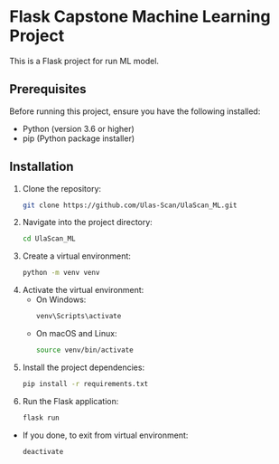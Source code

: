 # Flask Capstone Machine Learning Project

This is a Flask project for run ML model.

## Prerequisites

Before running this project, ensure you have the following installed:

- Python (version 3.6 or higher)
- pip (Python package installer)
  
## Installation

1. Clone the repository:
   ```bash
   git clone https://github.com/Ulas-Scan/UlaScan_ML.git

2. Navigate into the project directory:
    ```bash
   cd UlaScan_ML

3. Create a virtual environment:
   ```bash
   python -m venv venv

4. Activate the virtual environment:
      - On Windows:
         ```bash
         venv\Scripts\activate
      - On macOS and Linux:
         ```bash
         source venv/bin/activate

5. Install the project dependencies:
   ```bash
   pip install -r requirements.txt

6. Run the Flask application:
   ```bash
   flask run

+ If you done, to exit from virtual environment:
   ```bash
   deactivate
